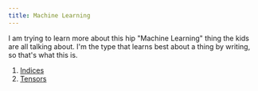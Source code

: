 ```yaml
---
title: Machine Learning
---
```


I am trying to learn more about this hip "Machine Learning" thing the kids are all talking about. I'm the type that learns best about a thing by writing, so that's what this is.

1. [Indices](/posts/ml/Indices.html)
2. [Tensors](/posts/ml/Tensors.html)
